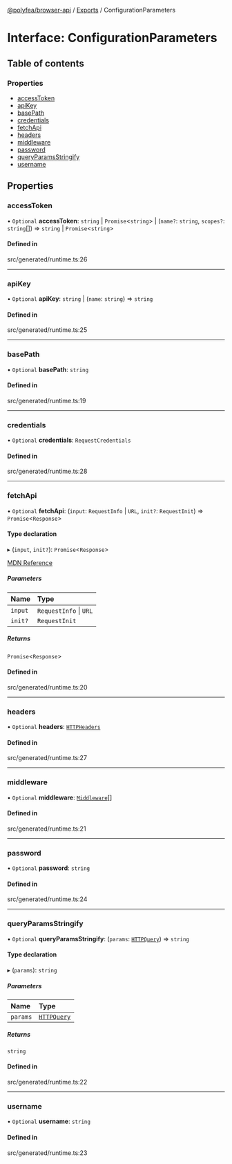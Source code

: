 [@polyfea/browser-api](../README.md) / [Exports](../modules.md) / ConfigurationParameters

# Interface: ConfigurationParameters

## Table of contents

### Properties

- [accessToken](ConfigurationParameters.md#accesstoken)
- [apiKey](ConfigurationParameters.md#apikey)
- [basePath](ConfigurationParameters.md#basepath)
- [credentials](ConfigurationParameters.md#credentials)
- [fetchApi](ConfigurationParameters.md#fetchapi)
- [headers](ConfigurationParameters.md#headers)
- [middleware](ConfigurationParameters.md#middleware)
- [password](ConfigurationParameters.md#password)
- [queryParamsStringify](ConfigurationParameters.md#queryparamsstringify)
- [username](ConfigurationParameters.md#username)

## Properties

### accessToken

• `Optional` **accessToken**: `string` \| `Promise`\<`string`\> \| (`name?`: `string`, `scopes?`: `string`[]) => `string` \| `Promise`\<`string`\>

#### Defined in

src/generated/runtime.ts:26

___

### apiKey

• `Optional` **apiKey**: `string` \| (`name`: `string`) => `string`

#### Defined in

src/generated/runtime.ts:25

___

### basePath

• `Optional` **basePath**: `string`

#### Defined in

src/generated/runtime.ts:19

___

### credentials

• `Optional` **credentials**: `RequestCredentials`

#### Defined in

src/generated/runtime.ts:28

___

### fetchApi

• `Optional` **fetchApi**: (`input`: `RequestInfo` \| `URL`, `init?`: `RequestInit`) => `Promise`\<`Response`\>

#### Type declaration

▸ (`input`, `init?`): `Promise`\<`Response`\>

[MDN Reference](https://developer.mozilla.org/docs/Web/API/fetch)

##### Parameters

| Name | Type |
| :------ | :------ |
| `input` | `RequestInfo` \| `URL` |
| `init?` | `RequestInit` |

##### Returns

`Promise`\<`Response`\>

#### Defined in

src/generated/runtime.ts:20

___

### headers

• `Optional` **headers**: [`HTTPHeaders`](../modules.md#httpheaders)

#### Defined in

src/generated/runtime.ts:27

___

### middleware

• `Optional` **middleware**: [`Middleware`](Middleware.md)[]

#### Defined in

src/generated/runtime.ts:21

___

### password

• `Optional` **password**: `string`

#### Defined in

src/generated/runtime.ts:24

___

### queryParamsStringify

• `Optional` **queryParamsStringify**: (`params`: [`HTTPQuery`](../modules.md#httpquery)) => `string`

#### Type declaration

▸ (`params`): `string`

##### Parameters

| Name | Type |
| :------ | :------ |
| `params` | [`HTTPQuery`](../modules.md#httpquery) |

##### Returns

`string`

#### Defined in

src/generated/runtime.ts:22

___

### username

• `Optional` **username**: `string`

#### Defined in

src/generated/runtime.ts:23
